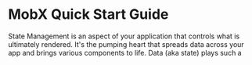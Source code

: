 # MobX Quick Start Guide

State Management is an aspect of your application that controls what is ultimately rendered. It's the pumping heart that spreads data across your app and brings various components to life. Data (aka state) plays such a
